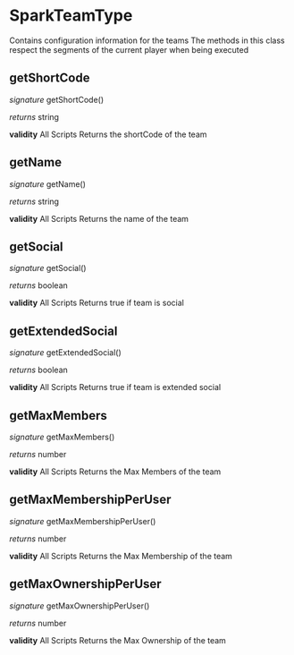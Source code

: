 # SparkTeamType

Contains configuration information for the teams
The methods in this class respect the segments of the current player when being executed

## getShortCode
_signature_ getShortCode()</p>
_returns_ string</p>

<b>validity</b> All Scripts
Returns the shortCode of the team
## getName
_signature_ getName()</p>
_returns_ string</p>

<b>validity</b> All Scripts
Returns the name of the team
## getSocial
_signature_ getSocial()</p>
_returns_ boolean</p>

<b>validity</b> All Scripts
Returns true if team is social
## getExtendedSocial
_signature_ getExtendedSocial()</p>
_returns_ boolean</p>

<b>validity</b> All Scripts
Returns true if team is extended social
## getMaxMembers
_signature_ getMaxMembers()</p>
_returns_ number</p>

<b>validity</b> All Scripts
Returns the Max Members of the team
## getMaxMembershipPerUser
_signature_ getMaxMembershipPerUser()</p>
_returns_ number</p>

<b>validity</b> All Scripts
Returns the Max Membership of the team
## getMaxOwnershipPerUser
_signature_ getMaxOwnershipPerUser()</p>
_returns_ number</p>

<b>validity</b> All Scripts
Returns the Max Ownership of the team
